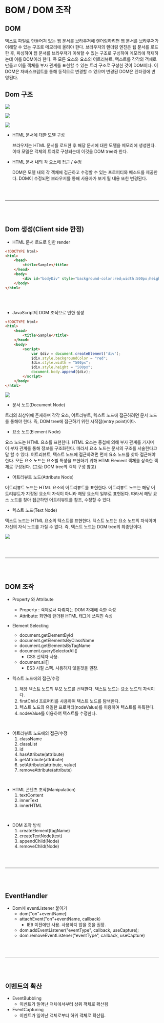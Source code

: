 # BOM / DOM 조작

## DOM

텍스트 파일로 만들어져 있는 웹 문서를 브라우저에 렌더링하려면 웹 문서를 브라우저가 이해할 수 있는 구조로 메모리에 올려야 한다. 브라우저의 렌더링 엔진은 웹 문서를 로드한 후, 파싱하여 웹 문서를 브라우저가 이해할 수 있는 구조로 구성하여 메모리에 적재하는데 이를 DOM이라 한다. 즉 모든 요소와 요소의 어트리뷰트, 텍스트를 각각의 객체로 만들고 이들 객체를 부자 관계를 표현할 수 있는 트리 구조로 구성한 것이 DOM이다. 이 DOM은 자바스크립트를 통해 동적으로 변경할 수 있으며 변경된 DOM은 렌더링에 반영된다.

## Dom 구조

![](images/bomdom1.png)

![](images/bomdom2.png)

![](images/bomdom3.png)

-   HTML 문서에 대한 모델 구성

    브라우저는 HTML 문서를 로드한 후 해당 문서에 대한 모델을 메모리에 생성한다. 이때 모델은 객체의 트리로 구성되는데 이것을 DOM tree라 한다.

-   HTML 문서 내의 각 요소에 접근 / 수정

    DOM은 모델 내의 각 객체에 접근하고 수정할 수 있는 프로퍼티와 메소드를 제공한다. DOM이 수정되면 브라우저를 통해 사용자가 보게 될 내용 또한 변경된다.

<br /><br />

---

<br /><br />

## Dom 생성(Client side 한정)

-   HTML 문서 로드로 인한 render

```html
<!DOCTYPE html>
<html>
    <head>
        <title>Sample</title>
    </head>
    <body>
        <div id="bodyDiv" style="background-color:red;width:500px;height:500px"></div>
    </body>
</html>
```

<br /><br />

-   JavaScript의 DOM 조작으로 인한 생성

```html
<!DOCTYPE html>
<html>
    <head>
        <title>Sample</title>
    </head>
    <body>
        <script>
            var $div = document.createElement("div");
            $div.style.backgroundColor = "red";
            $div.style.width = "500px";
            $div.style.height = "500px";
            document.body.append($div);
        </script>
    </body>
</html>
```

![](images/bomdom4.png)

-   문서 노드(Document Node)

트리의 최상위에 존재하며 각각 요소, 어트리뷰트, 텍스트 노드에 접근하려면 문서 노드를 통해야 한다. 즉, DOM tree에 접근하기 위한 시작점(entry point)이다.

-   요소 노드(Element Node)

요소 노드는 HTML 요소를 표현한다. HTML 요소는 중첩에 의해 부자 관계를 가지며 이 부자 관계를 통해 정보를 구조화한다. 따라서 요소 노드는 문서의 구조를 서술한다고 말 할 수 있다. 어트리뷰트, 텍스트 노드에 접근하려면 먼저 요소 노드를 찾아 접근해야 한다. 모든 요소 노드는 요소별 특성을 표현하기 위해 HTMLElement 객체를 상속한 객체로 구성된다. (그림: DOM tree의 객체 구성 참고)

-   어트리뷰트 노드(Attribute Node)

어트리뷰트 노드는 HTML 요소의 어트리뷰트를 표현한다. 어트리뷰트 노드는 해당 어트리뷰트가 지정된 요소의 자식이 아니라 해당 요소의 일부로 표현된다. 따라서 해당 요소 노드를 찾아 접근하면 어트리뷰트를 참조, 수정할 수 있다.

-   텍스트 노드(Text Node)

텍스트 노드는 HTML 요소의 텍스트를 표현한다. 텍스트 노드는 요소 노드의 자식이며 자신의 자식 노드를 가질 수 없다. 즉, 텍스트 노드는 DOM tree의 최종단이다.

![](images/bomdom5.png)

<br /><br />

---

<br /><br />

## DOM 조작

-   Property 와 Attribute
    -   Property : 객체로서 다뤄지는 DOM 자체에 속한 속성
    -   Attribute: 화면에 랜더된 HTML 태그에 쓰여진 속성
-   Element Selecting

    -   document.getElementById
    -   document.getElementsByClassName
    -   document.getElementsByTagName
    -   document.querySelectorAll()
        -   CSS 선택자 사용.
    -   document.all[]
        -   ES3 시절 스펙. 사용하지 않을것을 권장.

-   텍스트 노드에의 접근/수정
    1. 해당 텍스트 노드의 부모 노드를 선택한다. 텍스트 노드는 요소 노드의 자식이다.
    2. firstChild 프로퍼티를 사용하여 텍스트 노드를 탐색한다.
    3. 텍스트 노드의 유일한 프로퍼티(nodeValue)를 이용하여 텍스트를 취득한다.
    4. nodeValue를 이용하여 텍스트를 수정한다.

<br />

-   어트리뷰트 노드에의 접근/수정
    1. className
    2. classList
    3. id
    4. hasAttribute(attribute)
    5. getAttribute(attribute)
    6. setAttribute(attribute, value)
    7. removeAttribute(attribute)

<br />

-   HTML 콘텐츠 조작(Manipulation)
    1. textContent
    2. innerText
    3. innerHTML

<br />

-   DOM 조작 방식
    1. createElement(tagName)
    2. createTextNode(text)
    3. appendChild(Node)
    4. removeChild(Node)

<br /><br />

---

<br /><br />

## EventHandler

-   Dom에 eventListener 붙이기
    -   dom["on"+eventName]
    -   attachEvent("on"+eventName, callback)
        -   IE9 이전에만 사용. 사용하지 않을 것을 권장.
    -   dom.addEventListener("eventType", callback, useCapture);
    -   dom.removeEventListener("eventType", callback, useCapture)

<br /><br />

---

<br /><br />

## 이벤트의 확산

-   EventBubbling
    -   이벤트가 일어난 객체에서부터 상위 객체로 확산됨
-   EventCapturing
    -   이벤트가 일어난 객체로부터 하위 객체로 확산됨.
